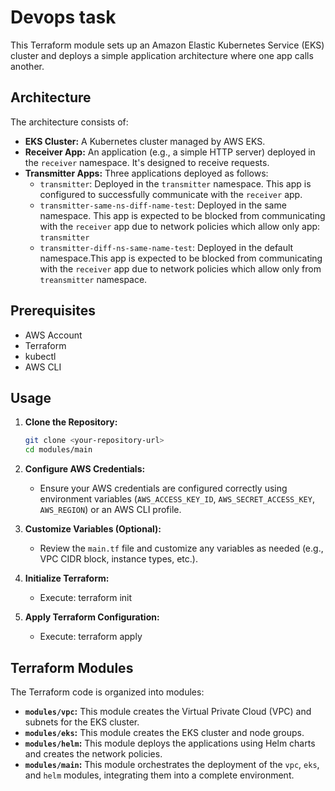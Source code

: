 # Devops task

This Terraform module sets up an Amazon Elastic Kubernetes Service (EKS) cluster and deploys a simple application architecture where one app calls another.

## Architecture

The architecture consists of:

* **EKS Cluster:** A Kubernetes cluster managed by AWS EKS.
* **Receiver App:** An application (e.g., a simple HTTP server) deployed in the `receiver` namespace. It's designed to receive requests.
* **Transmitter Apps:** Three applications deployed as follows:
    * `transmitter`: Deployed in the `transmitter` namespace. This app is configured to successfully communicate with the `receiver` app.
    * `transmitter-same-ns-diff-name-test`: Deployed in the same namespace. This app is expected to be blocked from communicating with the `receiver` app due to network policies which allow only app: `transmitter`
    * `transmitter-diff-ns-same-name-test`: Deployed in the default namespace.This app is expected to be blocked from communicating with the `receiver` app due to network policies which allow only from `treansmitter` namespace.


## Prerequisites

* AWS Account
* Terraform
* kubectl
* AWS CLI

## Usage

1.  **Clone the Repository:**

    ```bash
    git clone <your-repository-url>
    cd modules/main
    ```

2.  **Configure AWS Credentials:**

    * Ensure your AWS credentials are configured correctly using environment variables (`AWS_ACCESS_KEY_ID`, `AWS_SECRET_ACCESS_KEY`, `AWS_REGION`) or an AWS CLI profile.

3.  **Customize Variables (Optional):**

    * Review the `main.tf` file and customize any variables as needed (e.g., VPC CIDR block, instance types, etc.).

4.  **Initialize Terraform:**

    * Execute: terraform init

5.  **Apply Terraform Configuration:**

    * Execute: terraform apply

## Terraform Modules

The Terraform code is organized into modules:

* **`modules/vpc`:** This module creates the Virtual Private Cloud (VPC) and subnets for the EKS cluster.
* **`modules/eks`:** This module creates the EKS cluster and node groups.
* **`modules/helm`:** This module deploys the applications using Helm charts and creates the network policies.
* **`modules/main`:** This module orchestrates the deployment of the `vpc`, `eks`, and `helm` modules, integrating them into a complete environment.
